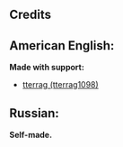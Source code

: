 ## Credits

## American English:

**Made with support:**

* [tterrag (tterrag1098)](https://github.com/tterrag1098)

## Russian:

**Self-made.**